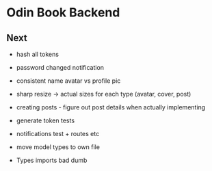 # Odin Book Backend

## Next

- hash all tokens

- password changed notification
- consistent name avatar vs profile pic
- sharp resize -> actual sizes for each type (avatar, cover, post)
- creating posts - figure out post details when actually implementing
- generate token tests
- notifications test + routes etc

- move model types to own file
- Types imports bad dumb
